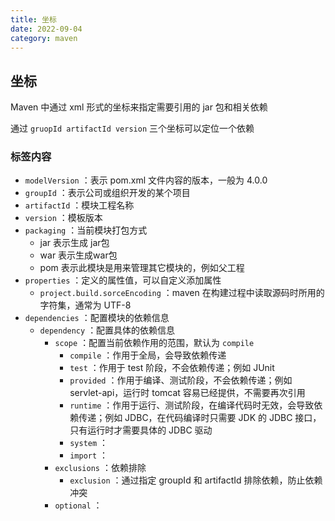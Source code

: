 ```yaml
---
title: 坐标
date: 2022-09-04
category: maven
---
```


## 坐标

Maven 中通过 xml 形式的坐标来指定需要引用的 jar 包和相关依赖

通过 `gruopId artifactId version` 三个坐标可以定位一个依赖

### 标签内容

* `modelVersion` ：表示 pom.xml 文件内容的版本，一般为 4.0.0
* `groupId` ：表示公司或组织开发的某个项目
* `artifactId` ：模块工程名称
* `version` ：模板版本
* `packaging` ：当前模块打包方式
  * jar 表示生成 jar包
  * war 表示生成war包
  * pom 表示此模块是用来管理其它模块的，例如父工程
* `properties` ：定义的属性值，可以自定义添加属性
  * `project.build.sorceEncoding` ：maven 在构建过程中读取源码时所用的字符集，通常为 UTF-8
* `dependencies` ：配置模块的依赖信息
  * `dependency` ：配置具体的依赖信息
    * `scope` ：配置当前依赖作用的范围，默认为 `compile` 
      * `compile` ：作用于全局，会导致依赖传递
      * `test` ：作用于 test 阶段，不会依赖传递；例如 JUnit
      * `provided` ：作用于编译、测试阶段，不会依赖传递；例如 servlet-api，运行时 tomcat 容易已经提供，不需要再次引用
      * `runtime` ：作用于运行、测试阶段，在编译代码时无效，会导致依赖传递；例如 JDBC，在代码编译时只需要 JDK 的 JDBC 接口，只有运行时才需要具体的 JDBC 驱动
      * `system` ：
      * `import` ：
    * `exclusions` ：依赖排除
      * `exclusion` ：通过指定 groupId 和 artifactId 排除依赖，防止依赖冲突
    * `optional` ：

